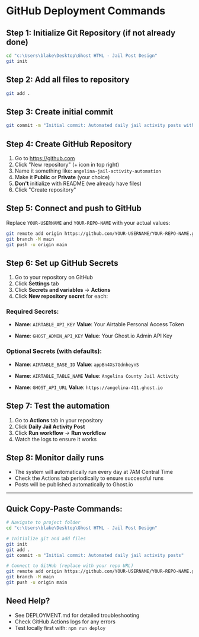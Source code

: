 # GitHub Deployment Commands

## Step 1: Initialize Git Repository (if not already done)
```bash
cd "c:\Users\blake\Desktop\Ghost HTML - Jail Post Design"
git init
```

## Step 2: Add all files to repository
```bash
git add .
```

## Step 3: Create initial commit
```bash
git commit -m "Initial commit: Automated daily jail activity posts with mobile responsiveness"
```

## Step 4: Create GitHub Repository
1. Go to https://github.com
2. Click "New repository" (+ icon in top right)
3. Name it something like: `angelina-jail-activity-automation`
4. Make it **Public** or **Private** (your choice)
5. **Don't** initialize with README (we already have files)
6. Click "Create repository"

## Step 5: Connect and push to GitHub
Replace `YOUR-USERNAME` and `YOUR-REPO-NAME` with your actual values:

```bash
git remote add origin https://github.com/YOUR-USERNAME/YOUR-REPO-NAME.git
git branch -M main
git push -u origin main
```

## Step 6: Set up GitHub Secrets
1. Go to your repository on GitHub
2. Click **Settings** tab
3. Click **Secrets and variables** → **Actions**
4. Click **New repository secret** for each:

### Required Secrets:
- **Name**: `AIRTABLE_API_KEY`
  **Value**: Your Airtable Personal Access Token

- **Name**: `GHOST_ADMIN_API_KEY` 
  **Value**: Your Ghost.io Admin API Key

### Optional Secrets (with defaults):
- **Name**: `AIRTABLE_BASE_ID`
  **Value**: `appBn4Xs7GdnheynS`

- **Name**: `AIRTABLE_TABLE_NAME`
  **Value**: `Angelina County Jail Activity`

- **Name**: `GHOST_API_URL`
  **Value**: `https://angelina-411.ghost.io`

## Step 7: Test the automation
1. Go to **Actions** tab in your repository
2. Click **Daily Jail Activity Post**
3. Click **Run workflow** → **Run workflow**
4. Watch the logs to ensure it works

## Step 8: Monitor daily runs
- The system will automatically run every day at 7AM Central Time
- Check the Actions tab periodically to ensure successful runs
- Posts will be published automatically to Ghost.io

---

## Quick Copy-Paste Commands:

```bash
# Navigate to project folder
cd "c:\Users\blake\Desktop\Ghost HTML - Jail Post Design"

# Initialize git and add files
git init
git add .
git commit -m "Initial commit: Automated daily jail activity posts"

# Connect to GitHub (replace with your repo URL)
git remote add origin https://github.com/YOUR-USERNAME/YOUR-REPO-NAME.git
git branch -M main
git push -u origin main
```

## Need Help?
- See DEPLOYMENT.md for detailed troubleshooting
- Check GitHub Actions logs for any errors
- Test locally first with: `npm run deploy`